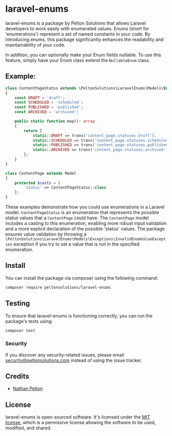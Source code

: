 # laravel-enums

laravel-enums is a package by Pelton Solutions that allows Laravel developers to work easily with
enumerated values. Enums (short for 'enumerations') represent a set of named constants in your code. By introducing
enums, this package significantly enhances the readability and maintainability of your code.

In addition, you can optionally make your Enum fields nullable. To use this feature, simply have your Enum class extend
the `NullableEnum` class.

## Example:

```php
class ContentPageStatus extends \PeltonSolutions\LaravelEnums\Models\Enum
{
	const DRAFT = 'draft';
	const SCHEDULED = 'scheduled';
	const PUBLISHED = 'published';
	const ARCHIVED = 'archived';

	public static function map(): array
	{
		return [
			static::DRAFT => trans('content_page.statuses.draft'),
			static::SCHEDULED => trans('content_page.statuses.scheduled'),
			static::PUBLISHED => trans('content_page.statuses.published'),
			static::ARCHIVED => trans('content_page.statuses.archived'),
		];
	}
}
```

```php
class ContentPage extends Model
{
	protected $casts = [
		'status' => ContentPageStatus::class
	];
}
```

These examples demonstrate how you could use enumerations in a Laravel model. `ContentPageStatus` is an enumeration that
represents the possible status values that a `ContentPage` could have. The `ContentPage` model includes a casting to
this enumeration, enabling more robust input validation and a more explicit declaration of the possible 'status' values.
The package ensures value validation by throwing
a `\PeltonSolutions\LaravelEnums\Models\Exceptions\InvalidEnumValueException` exception if you try to set a value that
is not in the specified enumeration.

## Install

You can install the package via composer using the following command:

``` bash
composer require peltonsolutions/laravel-enums
```

## Testing

To ensure that laravel-enums is functioning correctly, you can run the package's tests using:

``` bash
composer test
```

### Security

If you discover any security-related issues, please
email [security@peltonsolutions.com](mailto:security@peltonsolutions.com) instead of using the issue tracker.

## Credits

- [Nathan Pelton](https://www.nathanpelton.com)

## License

laravel-enums is open-sourced software. It's licensed under the [MIT license](https://opensource.org/licenses/MIT),
which is a permissive license allowing the software to be used, modified, and shared.